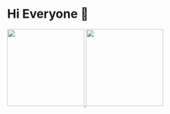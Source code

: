 # Hi Everyone 🙌
<p align="left">
<a href="https://github.com/anglczbla">
  <img height="180em" src="https://github-readme-stats-eight-theta.vercel.app/api?username=anglczbla&show_icons=true&theme=algolia&include_all_commits=true&count_private=true"/>
  <img height="180em" src="https://github-readme-stats-eight-theta.vercel.app/api/top-langs/?username=anglczbla&layout=compact&layout=compact&theme=algolia"/>
</a>
</p>
